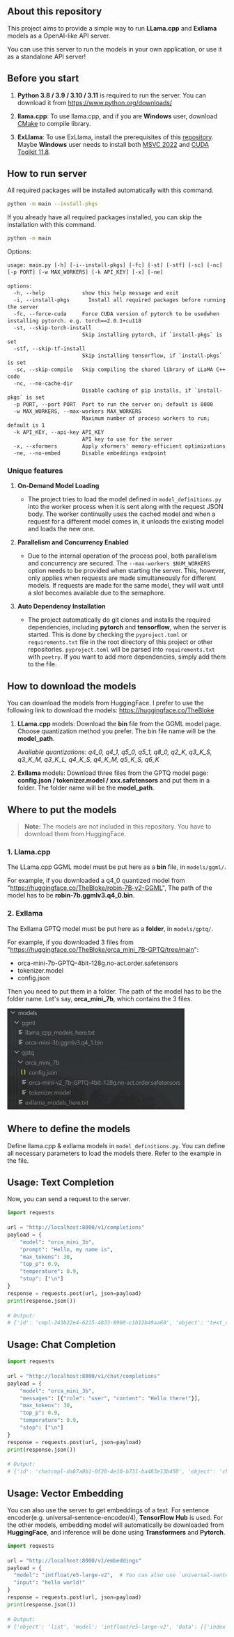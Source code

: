 ## About this repository
This project aims to provide a simple way to run **LLama.cpp** and **Exllama** models as a OpenAI-like API server.

You can use this server to run the models in your own application, or use it as a standalone API server!

## Before you start

1. **Python 3.8 / 3.9 / 3.10 / 3.11** is required to run the server. You can download it from https://www.python.org/downloads/

2. **llama.cpp**: To use llama.cpp, and if you are **Windows** user, download [CMake](https://cmake.org/download/) to compile library.

3. **ExLlama**: To use ExLlama, install the prerequisites of this [repository](https://github.com/turboderp/exllama). Maybe **Windows** user needs to install both [MSVC 2022](https://visualstudio.microsoft.com/downloads/) and [CUDA Toolkit 11.8](https://developer.nvidia.com/cuda-11-8-0-download-archive).



## How to run server

All required packages will be installed automatically with this command.

```bash
python -m main --install-pkgs
```

If you already have all required packages installed, you can skip the installation with this command.
```bash
python -m main
```
Options:
```b
usage: main.py [-h] [-i--install-pkgs] [-fc] [-st] [-stf] [-sc] [-nc] [-p PORT] [-w MAX_WORKERS] [-k API_KEY] [-x] [-ne]

options:
  -h, --help            show this help message and exit
  -i, --install-pkgs      Install all required packages before running the server
  -fc, --force-cuda     Force CUDA version of pytorch to be usedwhen installing pytorch. e.g. torch==2.0.1+cu118
  -st, --skip-torch-install
                        Skip installing pytorch, if `install-pkgs` is set
  -stf, --skip-tf-install
                        Skip installing tensorflow, if `install-pkgs` is set
  -sc, --skip-compile   Skip compiling the shared library of LLaMA C++ code
  -nc, --no-cache-dir
                        Disable caching of pip installs, if `install-pkgs` is set
  -p PORT, --port PORT  Port to run the server on; default is 8000
  -w MAX_WORKERS, --max-workers MAX_WORKERS
                        Maximum number of process workers to run; default is 1
  -k API_KEY, --api-key API_KEY
                        API key to use for the server
  -x, --xformers        Apply xformers' memory-efficient optimizations
  -ne, --no-embed       Disable embeddings endpoint
```

### Unique features

1. **On-Demand Model Loading**
   - The project tries to load the model defined in `model_definitions.py` into the worker process when it is sent along with the request JSON body. The worker continually uses the cached model and when a request for a different model comes in, it unloads the existing model and loads the new one. 

2. **Parallelism and Concurrency Enabled**
   - Due to the internal operation of the process pool, both parallelism and concurrency are secured. The `--max-workers $NUM_WORKERS` option needs to be provided when starting the server. This, however, only applies when requests are made simultaneously for different models. If requests are made for the same model, they will wait until a slot becomes available due to the semaphore.

3. **Auto Dependency Installation**
   - The project automatically do git clones and installs the required dependencies, including **pytorch** and **tensorflow**, when the server is started. This is done by checking the `pyproject.toml` or `requirements.txt` file in the root directory of this project or other repositories. `pyproject.toml` will be parsed into `requirements.txt` with `poetry`. If you want to add more dependencies, simply add them to the file.


## How to download the models

You can download the models from HuggingFace. I prefer to use the following link to download the models: https://huggingface.co/TheBloke

1. **LLama.cpp** models: Download the **bin** file from the GGML model page. Choose quantization method you prefer. The bin file name will be the **model_path**.

     *Available quantizations: q4_0, q4_1, q5_0, q5_1, q8_0, q2_K, q3_K_S, q3_K_M, q3_K_L, q4_K_S, q4_K_M, q5_K_S, q6_K*

2. **Exllama** models: Download three files from the GPTQ model page: **config.json / tokenizer.model / xxx.safetensors** and put them in a folder. The folder name will be the **model_path**.

## Where to put the models

> **Note:** The models are not included in this repository. You have to download them from HuggingFace.


### 1. Llama.cpp
The LLama.cpp GGML model must be put here as a **bin** file, in `models/ggml/`.

For example, if you downloaded a q4_0 quantized model from "https://huggingface.co/TheBloke/robin-7B-v2-GGML",
The path of the model has to be **robin-7b.ggmlv3.q4_0.bin**.

### 2. Exllama
The Exllama GPTQ model must be put here as a **folder**, in `models/gptq/`.

For example, if you downloaded 3 files from "https://huggingface.co/TheBloke/orca_mini_7B-GPTQ/tree/main":

- orca-mini-7b-GPTQ-4bit-128g.no-act.order.safetensors
- tokenizer.model
- config.json

Then you need to put them in a folder.
The path of the model has to be the folder name. Let's say, **orca_mini_7b**, which contains the 3 files.

![image](contents/example-models.png)

## Where to define the models
Define llama.cpp & exllama models in `model_definitions.py`. You can define all necessary parameters to load the models there. Refer to the example in the file.



## Usage: Text Completion
Now, you can send a request to the server.

```python
import requests

url = "http://localhost:8000/v1/completions"
payload = {
    "model": "orca_mini_3b",
    "prompt": "Hello, my name is",
    "max_tokens": 30,
    "top_p": 0.9,
    "temperature": 0.9,
    "stop": ["\n"]
}
response = requests.post(url, json=payload)
print(response.json())

# Output:
# {'id': 'cmpl-243b22e4-6215-4833-8960-c1b12b49aa60', 'object': 'text_completion', 'created': 1689857470, 'model': 'D:/llmchat-llama-extension/models/ggml/orca-mini-3b.ggmlv3.q4_1.bin', 'choices': [{'text': " John and I'm excited to share with you how I built a 6-figure online business from scratch! In this video series, I will", 'index': 0, 'logprobs': None, 'finish_reason': 'length'}], 'usage': {'prompt_tokens': 6, 'completion_tokens': 30, 'total_tokens': 36}}
```

## Usage: Chat Completion

```python
import requests

url = "http://localhost:8000/v1/chat/completions"
payload = {
    "model": "orca_mini_3b",
    "messages": [{"role": "user", "content": "Hello there!"}],
    "max_tokens": 30,
    "top_p": 0.9,
    "temperature": 0.9,
    "stop": ["\n"]
}
response = requests.post(url, json=payload)
print(response.json())

# Output:
# {'id': 'chatcmpl-da87a0b1-0f20-4e10-b731-ba483e13b450', 'object': 'chat.completion', 'created': 1689868843, 'model': 'D:/llmchat-llama-extension/models/ggml/orca-mini-3b.ggmlv3.q4_1.bin', 'choices': [{'index': 0, 'message': {'role': 'assistant', 'content': " Hi there! Sure, I'd be happy to help you with that. What can I assist you with?"}, 'finish_reason': 'stop'}], 'usage': {'prompt_tokens': 11, 'completion_tokens': 23, 'total_tokens': 34}}
```


## Usage: Vector Embedding

You can also use the server to get embeddings of a text.
For sentence encoder(e.g. universal-sentence-encoder/4), **TensorFlow Hub** is used. For the other models, embedding model will automatically be downloaded from **HuggingFace**, and inference will be done using **Transformers** and **Pytorch**.
```python
import requests

url = "http://localhost:8000/v1/embeddings"
payload = {
  "model": "intfloat/e5-large-v2",  # You can also use `universal-sentence-encoder/4`
  "input": "hello world!"
}
response = requests.post(url, json=payload)
print(response.json())

# Output:
# {'object': 'list', 'model': 'intfloat/e5-large-v2', 'data': [{'index': 0, 'object': 'embedding', 'embedding': [0.28619545698165894, -0.8573919534683228, ...,  1.0349756479263306]}], 'usage': {'prompt_tokens': -1, 'total_tokens': -1}}
```